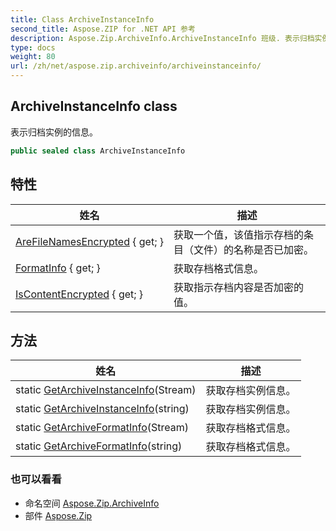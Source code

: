 ```yaml
---
title: Class ArchiveInstanceInfo
second_title: Aspose.ZIP for .NET API 参考
description: Aspose.Zip.ArchiveInfo.ArchiveInstanceInfo 班级. 表示归档实例的信息
type: docs
weight: 80
url: /zh/net/aspose.zip.archiveinfo/archiveinstanceinfo/
---
```

## ArchiveInstanceInfo class

表示归档实例的信息。

```csharp
public sealed class ArchiveInstanceInfo
```

## 特性

| 姓名 | 描述 |
| --- | --- |
| [AreFileNamesEncrypted](../../aspose.zip.archiveinfo/archiveinstanceinfo/arefilenamesencrypted/) { get; } | 获取一个值，该值指示存档的条目（文件）的名称是否已加密。 |
| [FormatInfo](../../aspose.zip.archiveinfo/archiveinstanceinfo/formatinfo/) { get; } | 获取存档格式信息。 |
| [IsContentEncrypted](../../aspose.zip.archiveinfo/archiveinstanceinfo/iscontentencrypted/) { get; } | 获取指示存档内容是否加密的值。 |

## 方法

| 姓名 | 描述 |
| --- | --- |
| static [GetArchiveInstanceInfo](../../aspose.zip.archiveinfo/archiveinstanceinfo/getarchiveinstanceinfo/#getarchiveinstanceinfo)(Stream) | 获取存档实例信息。 |
| static [GetArchiveInstanceInfo](../../aspose.zip.archiveinfo/archiveinstanceinfo/getarchiveinstanceinfo/#getarchiveinstanceinfo_1)(string) | 获取存档实例信息。 |
| static [GetArchiveFormatInfo](../../aspose.zip.archiveinfo/archiveinstanceinfo/getarchiveformatinfo/#getarchiveformatinfo)(Stream) | 获取存档格式信息。 |
| static [GetArchiveFormatInfo](../../aspose.zip.archiveinfo/archiveinstanceinfo/getarchiveformatinfo/#getarchiveformatinfo_1)(string) | 获取存档格式信息。 |

### 也可以看看

* 命名空间 [Aspose.Zip.ArchiveInfo](../../aspose.zip.archiveinfo/)
* 部件 [Aspose.Zip](../../)


